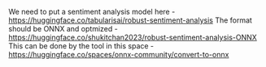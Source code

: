 We need to put a sentiment analysis model here - https://huggingface.co/tabularisai/robust-sentiment-analysis
The format should be ONNX and optmized - https://huggingface.co/shukitchan2023/robust-sentiment-analysis-ONNX
This can be done by the tool in this space - https://huggingface.co/spaces/onnx-community/convert-to-onnx
